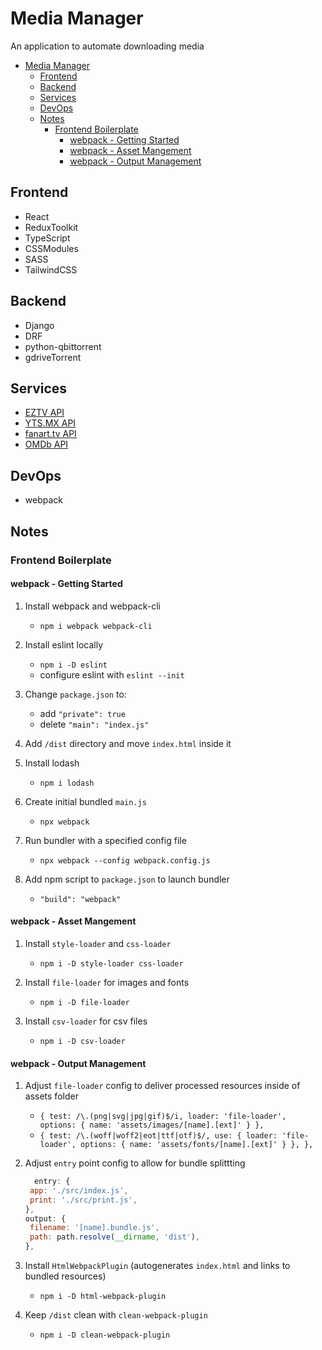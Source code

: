 # Media Manager

An application to automate downloading media

- [Media Manager](#media-manager)
  - [Frontend](#frontend)
  - [Backend](#backend)
  - [Services](#services)
  - [DevOps](#devops)
  - [Notes](#notes)
    - [Frontend Boilerplate](#frontend-boilerplate)
      - [webpack - Getting Started](#webpack---getting-started)
      - [webpack - Asset Mangement](#webpack---asset-mangement)
      - [webpack - Output Management](#webpack---output-management)

## Frontend

- React
- ReduxToolkit
- TypeScript
- CSSModules
- SASS
- TailwindCSS

## Backend

- Django
- DRF
- python-qbittorrent
- gdriveTorrent

## Services

- [EZTV API](https://eztv.io/api/)
- [YTS.MX API](https://yts.mx/api)
- [fanart.tv API](https://fanarttv.docs.apiary.io/#)
- [OMDb API](http://www.omdbapi.com/)

## DevOps

- webpack

## Notes

### Frontend Boilerplate

#### webpack - Getting Started

1. Install webpack and webpack-cli

   - `npm i webpack webpack-cli`

2. Install eslint locally

   - `npm i -D eslint`
   - configure eslint with `eslint --init`

3. Change `package.json` to:

   - add `"private": true`
   - delete `"main": "index.js"`

4. Add `/dist` directory and move `index.html` inside it

5. Install lodash

   - `npm i lodash`

6. Create initial bundled `main.js`

   - `npx webpack`

7. Run bundler with a specified config file

   - `npx webpack --config webpack.config.js`

8. Add npm script to `package.json` to launch bundler

   - `"build": "webpack"`

#### webpack - Asset Mangement

1. Install `style-loader` and `css-loader`

   - `npm i -D style-loader css-loader`

2. Install `file-loader` for images and fonts

   - `npm i -D file-loader`

3. Install `csv-loader` for csv files

   - `npm i -D csv-loader`

#### webpack - Output Management

1. Adjust `file-loader` config to deliver processed resources inside of assets folder

   - `{ test: /\.(png|svg|jpg|gif)$/i, loader: 'file-loader', options: { name: 'assets/images/[name].[ext]' } },`
   - `{ test: /\.(woff|woff2|eot|ttf|otf)$/, use: { loader: 'file-loader', options: { name: 'assets/fonts/[name].[ext]' } }, },`

2. Adjust `entry` point config to allow for bundle splittting

   ```javascript
     entry: {
    app: './src/index.js',
    print: './src/print.js',
   },
   output: {
    filename: '[name].bundle.js',
    path: path.resolve(__dirname, 'dist'),
   },
   ```

3. Install `HtmlWebpackPlugin` (autogenerates `index.html` and links to bundled resources)

   - `npm i -D html-webpack-plugin`

4. Keep `/dist` clean with `clean-webpack-plugin`

   - `npm i -D clean-webpack-plugin`
